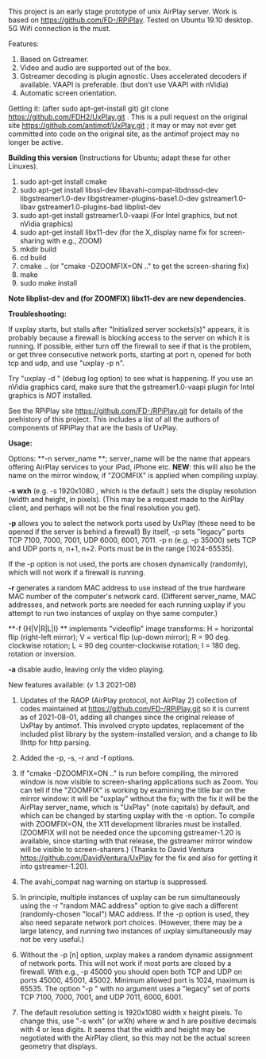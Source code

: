 This project is an early stage prototype of unix AirPlay server.
Work is based on https://github.com/FD-/RPiPlay.
Tested on Ubuntu 19.10 desktop.
5G Wifi connection is the must.

Features:
1. Based on Gstreamer.
2. Video and audio are supported out of the box.
3. Gstreamer decoding is plugin agnostic. Uses accelerated decoders if
available. VAAPI is preferable. (but don't use VAAPI with nVidia)
4. Automatic screen orientation.

Getting it:  (after sudo apt-get-install git)
git clone https://github.com/FDH2/UxPlay.git .  This is a pull request on the
original site https://github.com/antimof/UxPlay.git ; it may or may not ever
get committed into code on the original site, as the antimof project may no longer be active.

**Building this version** (Instructions for Ubuntu; adapt these for other Linuxes).

1. sudo apt-get install cmake
2. sudo apt-get install libssl-dev libavahi-compat-libdnssd-dev
libgstreamer1.0-dev libgstreamer-plugins-base1.0-dev gstreamer1.0-libav gstreamer1.0-plugins-bad  libplist-dev
3. sudo apt-get install gstreamer1.0-vaapi (For Intel graphics, but not nVidia graphics)
4. sudo apt-get install libx11-dev  (for the X_display name fix for screen-sharing with e.g.,  ZOOM)
4. mkdir build
5. cd build
6. cmake ..      (or "cmake -DZOOMFIX=ON .." to get the screen-sharing fix)
7. make
8. sudo make install

**Note libplist-dev and (for ZOOMFIX) libx11-dev are new dependencies.**

**Troubleshooting:**

If uxplay starts, but stalls after "Initialized server sockets(s)" appears,
it is probably because a firewall is blocking
access to the server on which it is running.  If possible, either turn off the firewall
to see if that is the problem, or get three consecutive network ports,
starting at port n, opened  for both tcp and udp, and use "uxplay -p n".

Try "uxplay -d " (debug log option)  to see what is happening. If you use an
nVidia graphics card, make sure that the gstreamer1.0-vaapi
plugin for Intel graphics is *NOT* installed.

See the RPiPlay site https://github.com/FD-/RPiPlay.git for details of the
prehistory of this project.  This includes a list of all the authors of
components of RPiPlay that are the basis of  UxPlay.

**Usage:**

Options:
**-n server_name **;  server_name will be the name that appears offering
AirPlay services to your iPad, iPhone etc.
**NEW**: this will also be the name on the mirror window, if "ZOOMFIX" is
applied when compiling uxplay.

**-s wxh** (e.g. -s 1920x1080 , which is the default ) sets the display resolution (width and height,
   in pixels).   (This may be a
   request made to the AirPlay client, and perhaps will not
   be the final resolution you get).

**-p**    allows you to select the network ports used by UxPlay (these need
   to be opened if the server is behind a firewall)   By itself, -p sets
   "legacy" ports TCP 7100, 7000, 7001, UDP 6000, 6001, 7011.   -p n (e.g. -p
   35000)  sets TCP and UDP ports n, n+1, n+2.  Ports must be in the range
   [1024-65535].

If the -p option is not used, the ports are chosen dynamically (randomly),
which will not work if a firewall is running.

**-r**  generates a random MAC address to use instead of the true hardware MAC
   number of the computer's network card.   (Different server_name,  MAC
   addresses,  and network ports are needed for each running uxplay  if you
   attempt to  run two instances of uxplay on thye same computer.)

**-f {H|V|R|L|I} **  implements "videoflip"  image transforms: H = horizontal flip
(right-left mirror); V = vertical flip (up-down mirror); R = 90 deg. clockwise
rotation; L = 90 deg counter-clockwise rotation; I = 180 deg. rotation or inversion.

**-a** disable audio, leaving only the video playing.


New features available: (v 1.3 2021-08)

1. Updates of the RAOP (AirPlay protocol, not AirPlay 2)  collection of codes  maintained
at  https://github.com/FD-/RPiPlay.git so it is current as of 2021-08-01,
adding all changes since the original release of UxPlay by antimof.
This involved crypto updates, replacement
of the included plist library by the system-installed version, and  a change to
lib llhttp for http parsing. 

2. Added the -p, -s, -r and -f options.

3. If "cmake -DZOOMFIX=ON .."  is run before compiling,
the mirrored window is now visible to screen-sharing applications such as
Zoom.     You can tell if the "ZOOMFIX"
is working by examining the title bar on the mirror window:
it will be "uxplay" without the fix; with the fix it will be the AirPlay server_name, which
is "UxPlay" (note capitals) by default, and which can be changed by starting
uxplay with the -n option.
To compile with ZOOMFIX=ON, the X11 development libraries must be installed.
(ZOOMFIX will not be needed once the upcoming  gstreamer-1.20 is available, since starting with
that release, the gstreamer mirror window will be visible to screen-sharers.)
(Thanks to David Ventura  https://github.com/DavidVentura/UxPlay for the fix
and also for getting it into  gstreamer-1.20).

4. The avahi_compat nag warning on startup is suppressed.

5.   In principle, multiple instances of uxplay can be run simultaneously
using the -r "random MAC address" option to give each a different
(randomly-chosen "local") MAC address.
If the -p option is used, they also need separate network port choices.
(However, there may be a large latency, and running two instances of uxplay
simultaneously may not be very useful.)

6.  Without the -p [n] option,  uxplay makes a random dynamic assignment of
network ports. This will not work if most ports are closed by a firewall.
With e.g., -p 45000   you should open both TCP and UDP on
ports 45000, 45001, 45002.   Minimum allowed port is 1024, maximum is 65535.
The option "-p " with no argument uses a "legacy" set of ports TCP 7100,
7000, 7001, and UDP  7011, 6000, 6001.

7.  The default resolution setting is 1920x1080 width x height pixels.
To change this, use "-s wxh" (or wXh) where w and h are positive  decimals
with 4 or less digits.   It seems that the width and height may be negotiated
with the AirPlay client, so this may not be the actual screen geometry that
displays.
